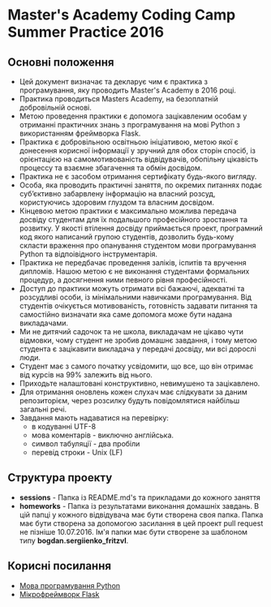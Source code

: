 # Master's Academy Coding Camp Summer Practice 2016

Основні положення
----------------------------------------

* Цей документ визначає та декларує чим є практика з програмування, яку проводить Master's Academy в 2016 році.
* Практика проводиться Masters Academy, на безоплатній добровільній основі.
* Метою проведення практики є допомога зацікавленим особам у отриманні практичних знань з програмування на мові Python з
  використанням фреймворка Flask.
* Практика є добровільною освітньою ініціативою, метою якої є донесення корисної інформації у зручний для обох сторін спосіб,
  із орієнтацією на самомотивованість відвідувачів, обопільну цікавість процессу та взаємне збагачення та обмін досвідом.
* Практика не є засобом отримання сертифікату будь-якого вигляду.
* Особа, яка проводить практичні заняття, по окремих питаннях подає суб’єктивно забарвлену інформацію на власний розсуд,
  користуючись здоровим глуздом та власним досвідом.
* Кінцевою метою практики є максимально можлива передача досвіду студентам  для їх подальшого професійного зростання та
  розвитку. У якості втілення досвіду приймається проект, програмний код якого написаний групою студентів, дозволить будь-кому
  скласти враження про опанування студентом мови програмування Python та відпоівідного інструментарія.
* Практика не передбачає проведення заліків, іспитів та вручення дипломів. Нашою метою є не виконання студентами формальних
  процедур, а досягнення ними певного рівня професійності.
* Доступ до практики можуть отримати всі бажаючі, адекватні та розсудливі особи, із мінімальними навичками програмування.
  Від студентів очікується мотивованість, готовність задавати питання та самостійно визначати яка саме допомога може бути
  надана викладачами.
* Ми не дитячий садочок та не школа, викладачам не цікаво чути відмовки, чому студент не зробив домашнє завдання, і тому
  метою студента є зацікавити викладача у передачі досвіду, ми всі дорослі люди.
* Студент має з самого початку усвідомити, що все, що він отримає від курсів на 99% залежить від нього.
* Приходьте налаштовані конструктивно, невимушено та зацікавлено.
* Для отримання оновлень кожен слухач має слідкувати за даним репозиторієм, через розсилку будуть повідомлятися найбільш
  загальні речі.
* Завдання мають надаватися на перевірку:
   * в кодуванні UTF-8
   * мова коментарів - виключно англійська.
   * символ табуляції - два пробіли
   * перевід строки - Unix (LF)

Структура проекту
----------------------------------------
 * <b>sessions</b> - Папка із README.md's та прикладами до кожного заняття
 * <b>homeworks</b> - Папка із результатами виконання домашніх завдань. В цій папці у кожного відвідувача має
  бути створена своя папка. Папка має бути створена за допомогою засилання в цей
  проект pull request не пізніше 10.07.2016. Ім'я папки має бути створене за шаблоном типу <b>bogdan.sergiienko_fritzvl</b>.


Корисні посилання
----------------------------------------

* [Мова програмування Python](https://www.python.org)
* [Мікрофреймворк Flask](http://flask.pocoo.org/)

